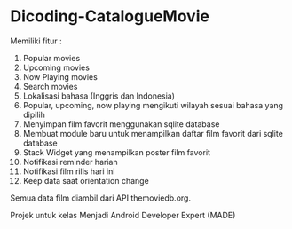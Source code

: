# Dicoding-CatalogueMovie
Memiliki fitur :
1. Popular movies 
2. Upcoming movies
3. Now Playing movies
4. Search movies
5. Lokalisasi bahasa (Inggris dan Indonesia)
6. Popular, upcoming, now playing mengikuti wilayah sesuai bahasa yang dipilih
7. Menyimpan film favorit menggunakan sqlite database
8. Membuat module baru untuk menampilkan daftar film favorit dari sqlite database
9. Stack Widget yang menampilkan poster film favorit
10. Notifikasi reminder harian
11. Notifikasi film rilis hari ini
12. Keep data saat orientation change

Semua data film diambil dari API themoviedb.org.

Projek untuk kelas Menjadi Android Developer Expert (MADE)
